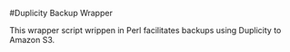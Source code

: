 #Duplicity Backup Wrapper

This wrapper script wrippen in Perl facilitates backups using Duplicity to Amazon S3.

